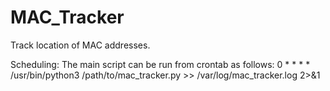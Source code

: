 # MAC_Tracker
Track location of MAC addresses.

Scheduling:
The main script can be run from crontab as follows:
0 * * * * /usr/bin/python3 /path/to/mac_tracker.py >> /var/log/mac_tracker.log 2>&1
